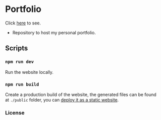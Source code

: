 # Portfolio

Click [here](http://www.lucalves.com.br) to see.

* Repository to host my personal portfolio.

## Scripts

### `npm run dev`

Run the website locally.

### `npm run build`

Create a production build of the website, the generated files can be found at `./public` folder, you can [deploy it as a static website](https://saber.land/docs/deployment.html).

### License

